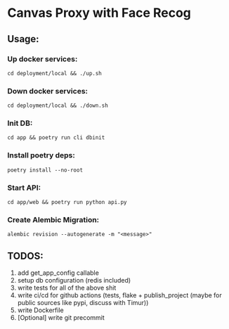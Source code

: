 # Canvas Proxy with Face Recog

## Usage:

### Up docker services:
```
cd deployment/local && ./up.sh
```

### Down docker services:
```
cd deployment/local && ./down.sh
```

### Init DB:
```
cd app && poetry run cli dbinit
```

### Install poetry deps:
```
poetry install --no-root
```

### Start API:
```
cd app/web && poetry run python api.py
```

### Create Alembic Migration:
```
alembic revision --autogenerate -m "<message>"
```

## TODOS:

1. add get_app_config callable
2. setup db configuration (redis included)
6. write tests for all of the above shit
7. write ci/cd for github actions (tests, flake + publish_project (maybe for public sources like pypi, discuss with Timur))
8. write Dockerfile
9. [Optional] write git precommit
